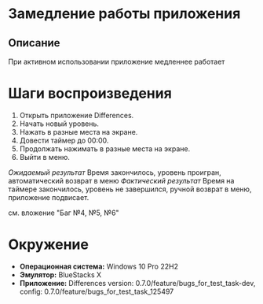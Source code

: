 # Замедление работы приложения

## Описание
При активном использовании приложение медленнее работает

# Шаги воспроизведения
1. Открыть приложение Differences.
2. Начать новый уровень.
3. Нажать в разные места на экране.
4. Довести таймер до 00:00.
5. Продолжать нажимать в разные места на экране.
6. Выйти в меню.
   
*Ожидаемый результат* Время закончилось, уровень проигран, автоматический возврат в меню
*Фактический результат* Время на таймере закончилось, уровень не завершился, ручной возврат в меню, приложение подвисает.

см. вложение "Баг №4, №5, №6"

# Окружение
* **Операционная система:** Windows 10 Pro 22H2
* **Эмулятор:** BlueStacks X
* **Приложение:** Differences version: 0.7.0/feature/bugs_for_test_task-dev, config: 0.7.0/feature/bugs_for_test_task_125497
